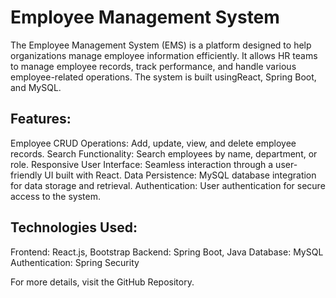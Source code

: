 <h1>Employee Management System</h1>
The Employee Management System (EMS) is a platform designed to help organizations manage employee information efficiently. It allows HR teams to manage employee records, track performance, and handle various employee-related operations. The system is built using<h9>React, Spring Boot, and MySQL.</h9>

<h2>Features:</h2>
	
Employee CRUD Operations: Add, update, view, and delete employee records.
Search Functionality: Search employees by name, department, or role.
Responsive User Interface: Seamless interaction through a user-friendly UI built with React.
Data Persistence: MySQL database integration for data storage and retrieval.
Authentication: User authentication for secure access to the system.

<h2>Technologies Used:</h2>

Frontend: React.js, Bootstrap
Backend: Spring Boot, Java
Database: MySQL
Authentication: Spring Security

For more details, visit the GitHub Repository.
